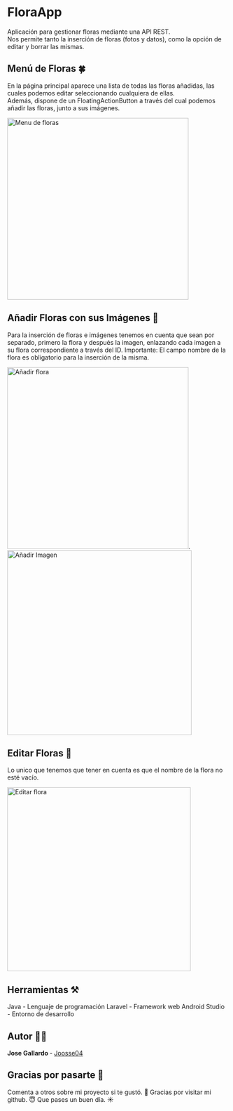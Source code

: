 # FloraApp
Aplicación para gestionar floras mediante una API REST. <br>
Nos permite tanto la inserción de floras (fotos y datos), como la opción de editar y borrar las mismas.

## Menú de Floras 🍀
En la página principal aparece una lista de todas las floras añadidas, las cuales podemos editar seleccionando cualquiera de ellas. <br>
Además, dispone de un FloatingActionButton a través del cual podemos añadir las floras, junto a sus imágenes.

<img width="414" alt="Menu de floras" src="https://user-images.githubusercontent.com/81351100/156724814-5317972e-c493-480d-9a3c-46ec40b5230a.png">

## Añadir Floras con sus Imágenes 🌷
Para la inserción de floras e imágenes tenemos en cuenta que sean por separado, primero la flora y después la imagen, enlazando cada imagen a su flora correspondiente a través del ID.
Importante: El campo nombre de la flora es obligatorio para la inserción de la misma.

<img width="414" alt="Añadir flora" src="https://user-images.githubusercontent.com/81351100/156725828-a9c4daeb-6602-44bf-bf7e-d97deb6e0e6b.png">.
<img width="421" alt="Añadir Imagen" src="https://user-images.githubusercontent.com/81351100/156726111-97dd111e-ac20-4472-8d1e-32e9b2694da0.png">

## Editar Floras 🔧
Lo unico que tenemos que tener en cuenta es que el nombre de la flora no esté vacío.

<img width="419" alt="Editar flora" src="https://user-images.githubusercontent.com/81351100/156727840-cc2b54dc-576d-492b-96be-88fd06fdf2e2.png">

## Herramientas ⚒
Java - Lenguaje de programación
Laravel - Framework web
Android Studio - Entorno de desarrollo

## Autor ✍🏻
<b> Jose Gallardo </b> - <a href="https://github.com/Joosse04">Joosse04</a>

## Gracias por pasarte 🥰
Comenta a otros sobre mi proyecto si te gustó. 🥳
Gracias por visitar mi github. 😇
Que pases un buen día. ☀️
